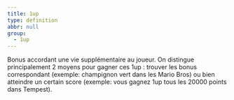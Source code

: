 ```yaml
---
title: 1up
type: definition
abbr: null
group:
  - 1up
---
```

Bonus accordant une vie supplémentaire au joueur. On distingue principalement 2 moyens pour gagner ces 1up : trouver les bonus correspondant (exemple: champignon vert dans les Mario Bros) ou bien atteindre un certain score (exemple: vous gagnez 1up tous les 20000 points dans Tempest).
